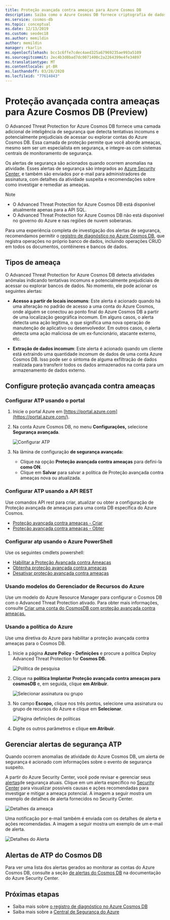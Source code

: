 ```yaml
---
title: Proteção avançada contra ameaças para Azure Cosmos DB
description: Saiba como o Azure Cosmos DB fornece criptografia de dados em repouso e como ele é implementado.
ms.service: cosmos-db
ms.topic: conceptual
ms.date: 12/13/2019
ms.custom: seodec18
ms.author: memildin
author: memildin
manager: rkarlin
ms.openlocfilehash: bcc1c6ffe7cdec4aed325a67969235ae993a5109
ms.sourcegitcommit: 2ec4b3d0bad7dc0071400c2a2264399e4fe34897
ms.translationtype: MT
ms.contentlocale: pt-BR
ms.lasthandoff: 03/28/2020
ms.locfileid: "77614843"
---
```

# <a name="advanced-threat-protection-for-azure-cosmos-db-preview"></a>Proteção avançada contra ameaças para Azure Cosmos DB (Preview)

O Advanced Threat Protection for Azure Cosmos DB fornece uma camada adicional de inteligência de segurança que detecta tentativas incomuns e potencialmente prejudiciais de acessar ou explorar contas do Azure Cosmos DB. Essa camada de proteção permite que você aborde ameaças, mesmo sem ser um especialista em segurança, e integre-as com sistemas centrais de monitoramento de segurança.

Os alertas de segurança são acionados quando ocorrem anomalias na atividade. Esses alertas de segurança são integrados ao [Azure Security Center](https://azure.microsoft.com/services/security-center/), e também são enviados por e-mail para administradores de assinatura, com detalhes da atividade suspeita e recomendações sobre como investigar e remediar as ameaças.

> [!NOTE]
>
> * O Advanced Threat Protection for Azure Cosmos DB está disponível atualmente apenas para a API SQL.
> * O Advanced Threat Protection for Azure Cosmos DB não está disponível no governo do Azure e nas regiões de nuvem soberanas.

Para uma experiência completa de investigação dos alertas de segurança, recomendamos permitir o [registro de diagnóstico no Azure Cosmos DB](https://docs.microsoft.com/azure/cosmos-db/logging), que registra operações no próprio banco de dados, incluindo operações CRUD em todos os documentos, contêineres e bancos de dados.

## <a name="threat-types"></a>Tipos de ameaça

O Advanced Threat Protection for Azure Cosmos DB detecta atividades anômalas indicando tentativas incomuns e potencialmente prejudiciais de acessar ou explorar bancos de dados. No momento, ele pode acionar os seguintes alertas:

- **Acesso a partir de locais incomuns**: Este alerta é acionado quando há uma alteração no padrão de acesso a uma conta do Azure Cosmos, onde alguém se conectou ao ponto final do Azure Cosmos DB a partir de uma localização geográfica incomum. Em alguns casos, o alerta detecta uma ação legítima, o que significa uma nova operação de manutenção de aplicativo ou desenvolvedor. Em outros casos, o alerta detecta uma ação maliciosa de um ex-funcionário, atacante externo, etc.

- **Extração de dados incomum**: Este alerta é acionado quando um cliente está extraindo uma quantidade incomum de dados de uma conta Azure Cosmos DB. Isso pode ser o sintoma de alguma exfiltração de dados realizada para transferir todos os dados armazenados na conta para um armazenamento de dados externo.

## <a name="set-up-advanced-threat-protection"></a>Configure proteção avançada contra ameaças

### <a name="set-up-atp-using-the-portal"></a>Configurar ATP usando o portal

1. Inicie o portal Azure em [https://portal.azure.com](https://portal.azure.com/).

2. Na conta Azure Cosmos DB, no menu **Configurações,** selecione **Segurança avançada**.

    ![Configurar ATP](./media/cosmos-db-advanced-threat-protection/cosmos-db-atp.png)

3. Na lâmina de configuração **de segurança avançada:**

    * Clique na opção **Proteção avançada contra ameaças** para defini-la **como ON**.
    * Clique em **Salvar** para salvar a política de Proteção avançada contra ameaças nova ou atualizada.   

### <a name="set-up-atp-using-rest-api"></a>Configurar ATP usando a API REST

Use comandos API rest para criar, atualizar ou obter a configuração de Proteção avançada de ameaças para uma conta DB específica do Azure Cosmos.

* [Proteção avançada contra ameaças - Criar](https://go.microsoft.com/fwlink/?linkid=2099745)
* [Proteção avançada contra ameaças - Obter](https://go.microsoft.com/fwlink/?linkid=2099643)

### <a name="set-up-atp-using-azure-powershell"></a>Configurar atp usando o Azure PowerShell

Use os seguintes cmdlets powershell:

* [Habilitar a Proteção Avançada contra Ameaças](https://go.microsoft.com/fwlink/?linkid=2099607&clcid=0x409)
* [Obtenha proteção avançada contra ameaças](https://go.microsoft.com/fwlink/?linkid=2099608&clcid=0x409)
* [Desativar proteção avançada contra ameaças](https://go.microsoft.com/fwlink/?linkid=2099709&clcid=0x409)

### <a name="using-azure-resource-manager-templates"></a>Usando modelos do Gerenciador de Recursos do Azure

Use um modelo do Azure Resource Manager para configurar o Cosmos DB com o Advanced Threat Protection ativado.
Para obter mais informações, consulte [Criar uma conta do CosmosDB com proteção avançada contra ameaças.](https://azure.microsoft.com/resources/templates/201-cosmosdb-advanced-threat-protection-create-account/)

### <a name="using-azure-policy"></a>Usando a política do Azure

Use uma diretiva do Azure para habilitar a proteção avançada contra ameaças para o Cosmos DB.

1. Inicie a página **Azure Policy - Definições** e procure a política Deploy Advanced Threat Protection for **Cosmos DB.**

    ![Política de pesquisa](./media/cosmos-db-advanced-threat-protection/cosmos-db.png) 

1. Clique na **política Implantar Proteção avançada contra ameaças para cosmosDB** e, em seguida, clique **em Atribuir**.

    ![Selecionar assinatura ou grupo](./media/cosmos-db-advanced-threat-protection/cosmos-db-atp-policy.png)


1. No campo **Escopo,** clique nos três pontos, selecione uma assinatura ou grupo de recursos do Azure e clique em **Selecionar**.

    ![Página definições de políticas](./media/cosmos-db-advanced-threat-protection/cosmos-db-atp-details.png)


1. Digite os outros parâmetros e clique **em Atribuir**.

## <a name="manage-atp-security-alerts"></a>Gerenciar alertas de segurança ATP

Quando ocorrem anomalias de atividade do Azure Cosmos DB, um alerta de segurança é acionado com informações sobre o evento de segurança suspeito. 

 A partir do Azure Security Center, você pode revisar e gerenciar seus [alertas](../security-center/security-center-alerts-overview.md)de segurança atuais.  Clique em um alerta específico no [Security Center](https://ms.portal.azure.com/#blade/Microsoft_Azure_Security/SecurityMenuBlade/0) para visualizar possíveis causas e ações recomendadas para investigar e mitigar a ameaça potencial. A imagem a seguir mostra um exemplo de detalhes de alerta fornecidos no Security Center.

 ![Detalhes da ameaça](./media/cosmos-db-advanced-threat-protection/cosmos-db-alert-details.png)

Uma notificação por e-mail também é enviada com os detalhes de alerta e ações recomendadas. A imagem a seguir mostra um exemplo de um e-mail de alerta.

 ![Detalhes do Alerta](./media/cosmos-db-advanced-threat-protection/cosmos-db-alert.png)

## <a name="cosmos-db-atp-alerts"></a>Alertas de ATP do Cosmos DB

 Para ver uma lista dos alertas gerados ao monitorar as contas do Azure Cosmos DB, consulte a seção [de alertas do Cosmos DB](https://docs.microsoft.com/azure/security-center/alerts-reference#alerts-azurecosmos) na documentação do Azure Security Center.

## <a name="next-steps"></a>Próximas etapas

* Saiba mais sobre [o registro de diagnóstico no Azure Cosmos DB](cosmosdb-monitor-resource-logs.md)
* Saiba mais sobre a [Central de Segurança do Azure](https://docs.microsoft.com/azure/security-center/security-center-intro)
